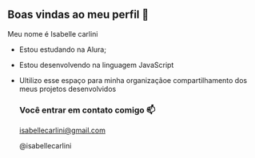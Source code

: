 ## Boas vindas ao meu perfil 💙

Meu nome é Isabelle carlini 

- Estou estudando na Alura;
- Estou desenvolvendo na linguagem JavaScript
- Ultilizo esse espaço para minha organizaçãoe compartilhamento dos meus projetos desenvolvidos

  ### Você entrar em contato comigo 📫

  isabellecarlini@gmail.com
  
  @isabellecarlini  
